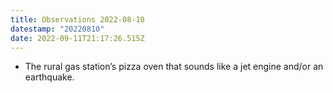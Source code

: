 ```yaml
---
title: Observations 2022-08-10
datestamp: "20220810"
date: 2022-09-11T21:17:26.515Z
---
```

- The rural gas station’s pizza oven that sounds like a jet engine and/or an earthquake.
